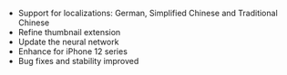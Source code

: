 - Support for localizations: German, Simplified Chinese and Traditional Chinese
- Refine thumbnail extension
- Update the neural network
- Enhance for iPhone 12 series
- Bug fixes and stability improved